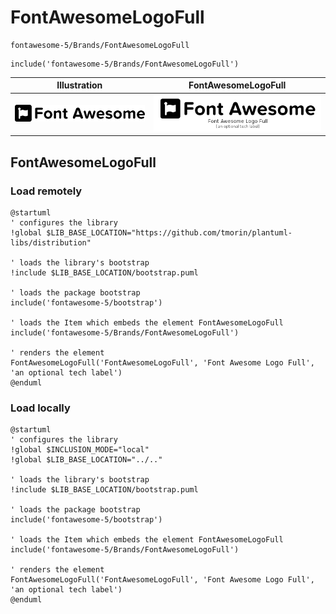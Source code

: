 # FontAwesomeLogoFull


```text
fontawesome-5/Brands/FontAwesomeLogoFull
```

```text
include('fontawesome-5/Brands/FontAwesomeLogoFull')
```



| Illustration | FontAwesomeLogoFull |
| :---: | :---: |
| ![illustration for Illustration](../../fontawesome-5/Brands/FontAwesomeLogoFull.png) | ![illustration for FontAwesomeLogoFull](../../fontawesome-5/Brands/FontAwesomeLogoFull.Local.png) |




## FontAwesomeLogoFull

### Load remotely
```plantuml
@startuml
' configures the library
!global $LIB_BASE_LOCATION="https://github.com/tmorin/plantuml-libs/distribution"

' loads the library's bootstrap
!include $LIB_BASE_LOCATION/bootstrap.puml

' loads the package bootstrap
include('fontawesome-5/bootstrap')

' loads the Item which embeds the element FontAwesomeLogoFull
include('fontawesome-5/Brands/FontAwesomeLogoFull')

' renders the element
FontAwesomeLogoFull('FontAwesomeLogoFull', 'Font Awesome Logo Full', 'an optional tech label')
@enduml
```

### Load locally
```plantuml
@startuml
' configures the library
!global $INCLUSION_MODE="local"
!global $LIB_BASE_LOCATION="../.."

' loads the library's bootstrap
!include $LIB_BASE_LOCATION/bootstrap.puml

' loads the package bootstrap
include('fontawesome-5/bootstrap')

' loads the Item which embeds the element FontAwesomeLogoFull
include('fontawesome-5/Brands/FontAwesomeLogoFull')

' renders the element
FontAwesomeLogoFull('FontAwesomeLogoFull', 'Font Awesome Logo Full', 'an optional tech label')
@enduml
```

